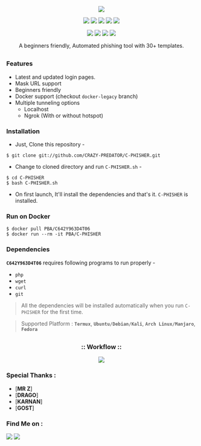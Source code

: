 <!--C-PHISHER-->

<p align="center">
  <img src=".imgs/logo.png">
</p>

<p align="center">
  <img src="https://img.shields.io/badge/Version-2.1-green?style=for-the-badge">
  <img src="https://img.shields.io/github/license/htr-tech/zphisher?style=for-the-badge">
  <img src="https://img.shields.io/github/stars/htr-tech/zphisher?style=for-the-badge">
  <img src="https://img.shields.io/github/issues/htr-tech/zphisher?color=red&style=for-the-badge">
  <img src="https://img.shields.io/github/forks/htr-tech/zphisher?color=teal&style=for-the-badge">
</p>

<p align="center">
  <img src="https://img.shields.io/badge/Author-HTR--Tech-cyan?style=flat-square">
  <img src="https://img.shields.io/badge/Open%20Source-Yes-cyan?style=flat-square">
  <img src="https://img.shields.io/badge/MADE%20IN-BANGLADESH-green?colorA=%23ff0000&colorB=%23017e40&style=flat-square">
  <img src="https://img.shields.io/badge/Written%20In-Bash-cyan?style=flat-square">
</p>

<p align="center">A beginners friendly, Automated phishing tool with 30+ templates.</p>

##

### Features

- Latest and updated login pages.
- Mask URL support 
- Beginners friendly
- Docker support (checkout `docker-legacy` branch)
- Multiple tunneling options
  - Localhost
  - Ngrok (With or without hotspot)


### Installation

- Just, Clone this repository -
```
$ git clone git://github.com/CRAZY-PREDATOR/C-PHISHER.git
```

- Change to cloned directory and run `C-PHISHER.sh` -
```
$ cd C-PHISHER
$ bash C-PHISHER.sh
```

- On first launch, It'll install the dependencies and that's it. `C-PHISHER` is installed.

### Run on Docker
```
$ docker pull PBA/C642Y963D4T06
$ docker run --rm -it PBA/C-PHISHER
```

### Dependencies

**`C642Y963D4T06`** requires following programs to run properly - 
- `php`
- `wget`
- `curl`
- `git`

> All the dependencies will be installed automatically when you run `C-PHISHER` for the first time.

> Supported Platform : **`Termux`**, **`Ubuntu/Debian/Kali`**, **`Arch Linux/Manjaro`**, **`Fedora`**

##

<h3 align="center">
:: Workflow ::
</h3>
<p align="center">
<img src=".imgs/wf.gif"/>
</p>

### Special Thanks :

- [**MR Z**]
- [**DRAGO**]
- [**KARNAN**]
- [**GOST**]


### Find Me on :
<p align="left">
  <a href="https://github.com/CRAZY-PREDATOR" target="_blank"><img src="https://img.shields.io/badge/Github-CRAZY-PREDATOR-green?style=for-the-badge&logo=github"></a>
  <a href="https://www.instagram.com/MR_PREDATORKILLOR007" target="_blank"><img src="https://img.shields.io/badge/IG-MR_PREDATORKILLOR007-red?style=for-the-badge&logo=instagram"></a>
  
</p>
